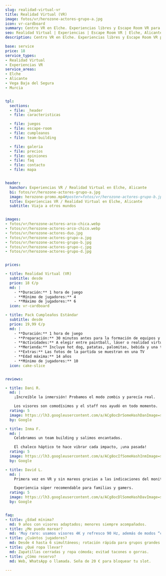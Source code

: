```yaml
---
slug: realidad-virtual-vr
title: Realidad Virtual (VR)
image: fotos/vr/herozone-actores-grupo-a.jpg
icon: vr-cardboard
summary: Centro VR en Elche. Experiencias libres y Escape Room VR para grupos, cumpleaños y empresas. Mira precios, duración y cómo reservar.
seo: Realidad Virtual | Experiencias | Escape Room VR | Elche, Alicante
description: Centro VR en Elche. Experiencias libres y Escape Room VR para grupos, cumpleaños y empresas. Mira precios, duración y cómo reservar.

base: service
price: 18
service_types:
- Realidad Virtual
- Experiencias VR
service_areas:
- Elche
- Alicante
- Vega Baja del Segura
- Murcia


tpl:
  sections:
  - file: _header
  - file: caracteristicas

  - file: juegos
  - file: escape-room
  - file: cumpleanos
  - file: team-building

  - file: galeria
  - file: precios
  - file: opiniones
  - file: faq
  - file: contacto
  - file: mapa


header:
  hanchor: Experiencias VR / Realidad Virtual en Elche, Alicante
  bi: fotos/vr/herozone-actores-grupo-a.jpg
  image: herozone-promo.mp4#poster=fotos/vr/herozone-actores-grupo-b.jpg#mute
  title: Experiencias VR / Realidad Virtual en Elche, Alicante
  subtitle: Viaja a otros mundos


images:
- fotos/vr/herozone-actores-arco-chica.webp
- fotos/vr/herozone-actores-arco-chico.webp
- fotos/vr/herozone-actores-duo.jpg
- fotos/vr/herozone-actores-grupo-a.jpg
- fotos/vr/herozone-actores-grupo-b.jpg
- fotos/vr/herozone-actores-grupo-c.jpg
- fotos/vr/herozone-actores-grupo-d.jpg


prices:

- title: Realidad Virtual (VR)
  subtitle: desde
  price: 18 €/p
  md: |
    - **Duración:** 1 hora de juego
    - **Mínimo de jugadores:** 4
    - **Máximo de jugadores:** 6
  icon: vr-cardboard

- title: Pack Cumpleaños Estándar
  subtitle: desde
  price: 19,99 €/p
  md: |
    - **Duración:** 1 hora de juego
    - **Preparación:** 30 minutos antes para la formación de equipos y el equipamiento
    - **Actividades:** A elegir entre paintball, láser o realidad virtual (VR)
    - **Merienda:** Incluye hot dog, patatas, palomitas, bebida y una tarta de donuts con velas
    - **Extras:** Las fotos de la partida se muestran en una TV
    - **Edad máxima:** 14 años
    - **Mínimo de jugadores:** 10
  icon: cake-slice


reviews:

- title: Dani R.
  md: |
    ¡Increíble la inmersión! Probamos el modo zombis y parecía real.

    Los visores son comodísimos y el staff nos ayudó en todo momento.
  rating: 5
  image: https://lh3.googleusercontent.com/a/ACg8ocDrSomeHashDanImage=s136
  by: Google

- title: Inma F.
  md: |
    Celebramos un team building y salimos encantados.

    El chaleco háptico te hace vibrar cada impacto, ¡una pasada!
  rating: 5
  image: https://lh3.googleusercontent.com/a/ACg8ocIfSomeHashInmImage=s136
  by: Google

- title: David L.
  md: |
    Primera vez en VR y sin mareos gracias a las indicaciones del monitor.

    Experiencia súper recomendable para familias y gamers.
  rating: 5
  image: https://lh3.googleusercontent.com/a/ACg8ocDlSomeHashDavImage=s136
  by: Google


faq:
- title: ¿Edad mínima?
  md: 9 años con visores adaptados; menores siempre acompañados.
- title: ¿Me puedo marear?
  md: 'Muy raro: usamos visores 4K y refresco 90 Hz, además de modos “comfort”.'
- title: ¿Cuántos jugadores?
  md: Desde 4 hasta 6 simultáneos; rotación rápida para grupos grandes.
- title: ¿Qué ropa llevar?
  md: Zapatillas cerradas y ropa cómoda; evitad tacones o gorras.
- title: ¿Cómo reservo?
  md: Web, WhatsApp o llamada. Seña de 20 € para bloquear tu slot.

---
```



